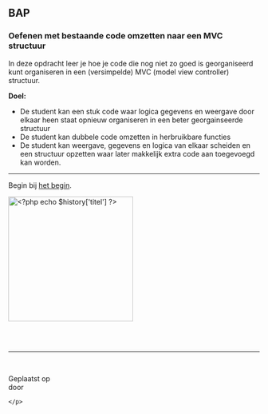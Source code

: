 ## BAP

### Oefenen met bestaande code omzetten naar een MVC structuur

In deze opdracht leer je hoe je code die nog niet zo goed is georganiseerd kunt organiseren in een (versimpelde) MVC (model view controller) structuur.

**Doel:**
- De student kan een stuk code waar logica gegevens en weergave door elkaar heen staat opnieuw organiseren in een beter georgainseerde structuur
- De student kan dubbele code omzetten in herbruikbare functies
- De student kan weergave, gegevens en logica van elkaar scheiden en een structuur opzetten waar later makkelijk extra code aan toegevoegd kan worden.

---

Begin bij [het begin](https://hiddebraun-ma.github.io/bap-md1-plantjes).

<div class="album modaalContent">
<img src="<?php echo $history['image']?>" alt="<?php echo $history['titel'] ?>" style="width="300" height="250" />
<article>
<span class="item-<?php echo $i?>">
    <h2 class="title"><?php echo $history['titel'] ?></h2>
<p><?php echo $history['beschrijving']?></p>
<br><hr id="tussenlijn"><br>
<p><em><?php echo $history['keywords']?></em></p>
    <p>
        Geplaatst op <?php echo $history['datum'] ?>  <br> door <?php echo $history['auteur'] ?> <br/>

    </p>
</span>
    </article>
</div>
<?php endforeach; ?>
</div>
</div>
<script src="modaal.js"></script>
